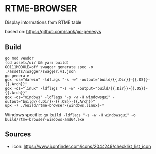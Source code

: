 # RTME-BROWSER

Display informations from RTME table

based on: https://github.com/sapk/go-genesys

## Build
```
go mod vendor
(cd assets/ui/ && yarn build)
GO111MODULE=off swagger generate spec -o ./assets/swagger/swagger.v1.json
go generate
gox -os="darwin" -ldflags "-s -w" -output="build/{{.Dir}}-{{.OS}}-{{.Arch}}"
gox -os="linux" -ldflags "-s -w" -output="build/{{.Dir}}-{{.OS}}-{{.Arch}}"
gox -os="windows" -ldflags "-s -w -H windowsgui" -output="build/{{.Dir}}-{{.OS}}-{{.Arch}}"
upx -7 ./build/rtme-browser-{windows,linux}-*
```

Windows specific: `go build -ldflags "-s -w -H windowsgui" -o build/rtme-browser-windows-amd64.exe` 

## Sources

 - icon: https://www.iconfinder.com/icons/2044249/checklist_list_icon 
